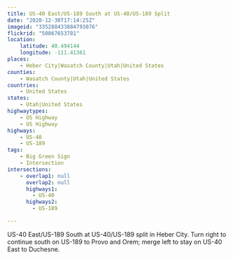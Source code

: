 ```yaml
---
title: US-40 East/US-189 South at US-40/US-189 Split
date: "2020-12-30T17:14:25Z"
imageid: "335288433884793076"
flickrid: "50867653781"
location:
    latitude: 40.494144
    longitude: -111.41361
places:
    - Heber City|Wasatch County|Utah|United States
counties:
    - Wasatch County|Utah|United States
countries:
    - United States
states:
    - Utah|United States
highwaytypes:
    - US Highway
    - US Highway
highways:
    - US-40
    - US-189
tags:
    - Big Green Sign
    - Intersection
intersections:
    - overlap1: null
      overlap2: null
      highways1:
        - US-40
      highways2:
        - US-189

---
```

US-40 East/US-189 South at US-40/US-189 split in Heber City.  Turn right to continue south on US-189 to Provo and Orem; merge left to stay on US-40 East to Duchesne. 